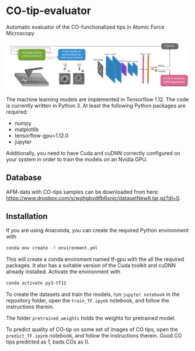 # CO-tip-evaluator
Automatic evaluator of the CO-functionalized tips in Atomic Force Microscopy

![Schematic](/images/CO-tip-evaluator.png)


 The machine learning models are implemented in Tensorflow 1.12. The code is currently written in Python 3. At least the following Python packages are required:
* numpy
* matplotlib
* tensorflow-gpu=1.12.0
* jupyter

Additionally, you need to have Cuda and cuDNN correctly configured on your system in order to train the models on an Nvidia GPU.
## Database
AFM-data with CO-tips samples can be downloaded from here: https://www.dropbox.com/s/wqhgbvdlfb6snic/datasetNew6.tar.gz?dl=0. 

## Installation

If you are using Anaconda, you can create the required Python environment with
```sh
conda env create -f environment.yml
```
This will create a conda enviroment named tf-gpu with the all the required packages. It also has a suitable version of the Cuda toolkit and cuDNN already installed. Activate the environment with
```sh
conda activate py3-tf12
```

To create the datasets and train the models, run `jupyter notebook` in the repository folder, open the `train_TF.ipynb` notebook, and follow the instructions therein.

The folder `pretrained_weights` holds the weights for pretrained model.

To predict quality of CO-tip on some set of images of CO tips, open the `predict_TF.ipynb` notebook, and follow the instructions therein. Good CO tips predicted as 1, bads COs as 0.

